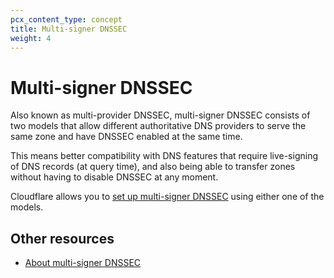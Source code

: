 ```yaml
---
pcx_content_type: concept
title: Multi-signer DNSSEC
weight: 4
---
```


# Multi-signer DNSSEC

Also known as multi-provider DNSSEC, multi-signer DNSSEC consists of two models that allow different authoritative DNS providers to serve the same zone and have DNSSEC enabled at the same time.

This means better compatibility with DNS features that require live-signing of DNS records (at query time), and also being able to transfer zones without having to disable DNSSEC at any moment.

Cloudflare allows you to [set up multi-signer DNSSEC](/dns/dnssec/multi-signer-dnssec-setup/) using either one of the models.

## Other resources

* [About multi-signer DNSSEC](/dns/dnssec/multi-signer-dnssec/about/) 